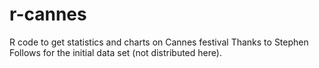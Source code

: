 # r-cannes
R code to get statistics and charts on Cannes festival
Thanks to Stephen Follows for the initial data set (not distributed here).